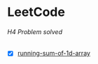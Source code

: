 # LeetCode

###### H4 Problem solved
- [x] [running-sum-of-1d-array](https://leetcode.com/problems/running-sum-of-1d-array/description/) 
